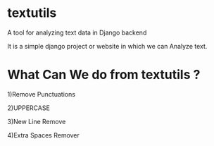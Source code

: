 # textutils
A tool for analyzing text data in Django backend

It is a simple django project or website in which we can Analyze text.
# What Can We do from textutils ?
1)Remove Punctuations

2)UPPERCASE

3)New Line Remove

4)Extra Spaces Remover
